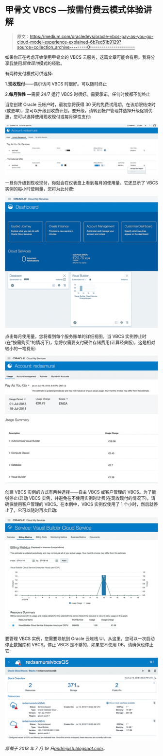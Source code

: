 # 甲骨文 VBCS —按需付费云模式体验讲解

> 原文：<https://medium.com/oracledevs/oracle-vbcs-pay-as-you-go-cloud-model-experience-explained-6b7ed51b9129?source=collection_archive---------0----------------------->

如果你正在考虑开始使用甲骨文的 VBCS 云服务，这篇文章可能会有用。我将分享我使用*现收现付*模式的经验。

有两种支付模式可供选择:

1.**现收现付**——偶尔访问 VBCS 时很好。可以随时终止

2.**每月弹性** —需要 24/7 运行 VBCS 时很好。需要承诺，任何时候都不能终止

当您创建 Oracle 云帐户时，最初您将获得 30 天的免费试用期。在该期限结束时(或更早)，您可以升级到收费计划。要升级，请转到帐户管理并选择升级促销优惠，您可以选择使用现收现付或每月弹性支付:

![](img/63a6a4e41423c848d26d7e99981e47f3.png)

一旦你升级到现收现付，你就会在仪表盘上看到每月的使用量。它还显示了 VBCS 实例的每小时使用量，您将为此付费:

![](img/ee23bc5c0aaa4c0f5561116d27f6cccb.png)

点击每月使用量，您将看到每个服务账单的详细视图。当 VBCS 实例停止时(在“按需购买”的情况下)，您将仅需要支付硬件存储费用(计算经典版)，这是相对较小的一笔费用:

![](img/7ff343feadf4fd566f943373f27801a5.png)

创建 VBCS 实例的方式有两种选择——自主 VBCS 或客户管理的 VBCS。为了能够停止/启动 VBCS 实例，并避免在不使用实例时计费(在现收现付的情况下)，请确保使用客户管理的 VBCS。在本例中，VBCS 实例仅使用了 1 个小时，然后就停止了，它可以随时再次启动:

![](img/ca256dfda4ad8af688d123fecdfe40fc.png)

要管理 VBCS 实例，您需要导航到 Oracle 云堆栈 UI。从这里，您可以一次启动停止数据库和 VBCS。停止 VBCS 是不够的，如果您不使用 DB，请确保也停止它:

![](img/12d46d3173845083b52216cad98b67d8.png)

*原载于 2018 年 7 月 19 日*[*andrejusb.blogspot.com*](https://andrejusb.blogspot.com/2018/07/oracle-vbcs-pay-as-you-go-cloud-model.html)*。*